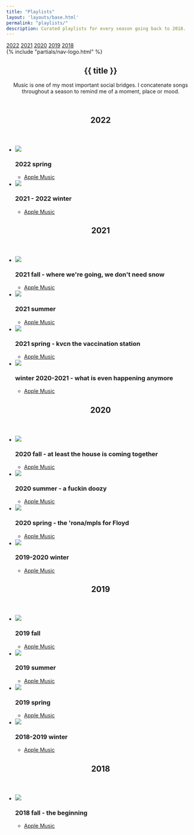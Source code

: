 ```yaml
---
title: "Playlists"
layout: 'layouts/base.html'
permalink: "playlists/"
description: Curated playlists for every season going back to 2018.
---
```


<div class="sticky-nav">
	<div>
		<a href="/" class="l-align btn-icon no-link-decor" alt="back"><span class="icon-back"></span></a>
		<nav>
			<a href="#2022" class="btn no-link-decor">2022</a>
			<a href="#2021" class="btn no-link-decor">2021</a>
			<a href="#2020" class="btn no-link-decor">2020</a>
			<a href="#2019" class="btn no-link-decor">2019</a>
			<a href="#2018" class="btn no-link-decor">2018</a>
		</nav>
	</div>
	<div>
		{% include "partials/nav-logo.html" %}
	</div>
</div>

<section id="heading" class="greeting">
	<header>
		<h1>{{ title }}</h1>
		<p class="subheading">Music is one of my most important social bridges. I concatenate songs throughout a season to remind me of a moment, place or mood.</p>
	</header>
</section>

<section id="2022" class="grid-thirds">
	<div class="grid-column">
		<header>
			<h2>2022</h2>
		</header>
	</div>
	<div class="grid-double-column">
		<ul class="no-list-decor chrono-lists">
			<li><img class="album" src="https://is4-ssl.mzstatic.com/image/thumb/m7qn9jC4lghgJKKg3sulKg/540x540cc.webp" />
				<h3>2022 spring</h3>
				<ul class="no-list-decor">
					<li><a href="https://music.apple.com/us/playlist/2022-spring/pl.u-LRdYmsBA2KX">Apple Music</a></li>
				</ul>
			</li>
			<li><img class="album" src="https://is2-ssl.mzstatic.com/image/thumb/a15ybwvgihiY5gRvMtoMxA/500x500cc.jpg" />
				<h3>2021 - 2022 winter</h3>
				<ul class="no-list-decor">
					<li><a href="https://music.apple.com/us/playlist/2021-2022-winter/pl.u-AZDXGIdKxa1">Apple Music</a></li>
				</ul>
			</li>
		</ul>
	</div>
</section>
<section id="2021" class="grid-thirds">
	<div class="grid-column">
		<header>
			<h2>2021</h2>
		</header>
	</div>
	<div class="grid-double-column">
		<ul class="no-list-decor chrono-lists">
			<li><img class="album" src="https://is4-ssl.mzstatic.com/image/thumb/7wVqNzhBnAyLdXEbwavwJQ/540x540cc.webp" />
				<h3>2021 fall - where we're going, we don't need snow</h3>
				<ul class="no-list-decor">
					<li><a href="https://music.apple.com/us/playlist/2021-fall-where-were-going-we-dont-need-snow/pl.u-RrjY5ulXmW5">Apple Music</a></li>
				</ul>
			</li>
			<li><img class="album" src="https://is4-ssl.mzstatic.com/image/thumb/1Vy-5unbUfd8e1TjHW8Wuw/540x540cc.webp" />
				<h3>2021 summer</h3>
				<ul class="no-list-decor">
					<li><a href="https://music.apple.com/us/playlist/2021-summer/pl.u-YGj2yimKgXA">Apple Music</a></li>
				</ul>
			</li>
			<li><img class="album" src="https://is1-ssl.mzstatic.com/image/thumb/5vaKPHFssopZdiIFSZO7og/540x540cc.webp" />
				<h3>2021 spring - kvcn the vaccination station</h3>
				<ul class="no-list-decor">
					<li><a href="https://music.apple.com/us/playlist/2021-spring-kvcn-the-vaccination-station/pl.u-ZmLWaU6XVGN">Apple Music</a></li>
				</ul>
			</li>
			<li><img class="album" src="https://is1-ssl.mzstatic.com/image/thumb/t88HfGRrd--N2ZHEpabB5g/540x540cc.webp" />
				<h3>winter 2020-2021 - what is even happening anymore</h3>
				<ul class="no-list-decor">
					<li><a href="https://music.apple.com/us/playlist/winter-2020-2021-what-is-even-happening-anymore/pl.u-Z6mN1C6XVGN">Apple Music</a></li>
				</ul>
			</li>
		</ul>
	</div>
</section>
<section id="2020" class="grid-thirds">
	<div class="grid-column">
		<header>
			<h2>2020</h2>
		</header>
	</div>
	<div class="grid-double-column">
		<ul class="no-list-decor chrono-lists">
			<li><img class="album" src="https://is2-ssl.mzstatic.com/image/thumb/jwRUCl303gQ6eKqhVEBUNg/540x540cc.webp" />
				<h3>2020 fall - at least the house is coming together</h3>
				<ul class="no-list-decor">
					<li><a href="https://music.apple.com/us/playlist/2020-fall-at-least-the-house-is-coming-together/pl.u-PPrppT53eXl">Apple Music</a></li>
				</ul>
			</li>
			<li><img class="album" src="https://is5-ssl.mzstatic.com/image/thumb/QxUDY0tzuw1-DUlvW9ognA/540x540cc.webp" />
				<h3>2020 summer - a fuckin doozy</h3>
				<ul class="no-list-decor">
					<li><a href="https://music.apple.com/us/playlist/playlist/pl.u-vvx35FqjWmV">Apple Music</a></li>
				</ul>
			</li>
			<li><img class="album" src="https://is5-ssl.mzstatic.com/image/thumb/XG_z8w-rfGJ5aNActl-0Yw/540x540cc.webp" />
				<h3>2020 spring - the 'rona/mpls for Floyd</h3>
				<ul class="no-list-decor">
					<li><a href="https://music.apple.com/us/playlist/2020-spring-the-rona-mpls-for-floyd/pl.u-b6ZXDTlXKgA">Apple Music</a></li>
				</ul>
			</li>
			<li><img class="album" src="https://is1-ssl.mzstatic.com/image/thumb/d-kuqfTy3mWGSjxM8EhTcg/540x540cc.webp" />
				<h3>2019-2020 winter</h3>
				<ul class="no-list-decor">
					<li><a href="https://music.apple.com/us/playlist/2019-2020-winter/pl.u-AZDrmIdKxa1">Apple Music</a></li>
				</ul>
			</li>
		</ul>
	</div>
</section>
<section id="2019" class="grid-thirds">
	<div class="grid-column">
		<header>
			<h2>2019</h2>
		</header>
	</div>
	<div class="grid-double-column">
		<ul class="no-list-decor chrono-lists">
			<li><img class="album" src="https://is2-ssl.mzstatic.com/image/thumb/1C3gQxIinXgy0OiJsyinqQ/540x540cc.webp" />
				<h3>2019 fall</h3>
				<ul class="no-list-decor">
					<li><a href="https://music.apple.com/us/playlist/2019-fall/pl.u-YGjKRimKgXA">Apple Music</a></li>
				</ul>
			</li>
			<li><img class="album" src="https://is4-ssl.mzstatic.com/image/thumb/u5DAP6fuu-RMQoi_izr9PQ/540x540cc.webp" />
				<h3>2019 summer</h3>
				<ul class="no-list-decor">
					<li><a href="https://music.apple.com/us/playlist/2019-summer/pl.u-vvaNBsqjWmV">Apple Music</a></li>
				</ul>
			</li>
			<li><img class="album" src="https://is2-ssl.mzstatic.com/image/thumb/n9cPIyK1HSv22cbqqWtpkw/540x540cc.webp" />
				<h3>2019 spring</h3>
				<ul class="no-list-decor">
					<li><a href="https://music.apple.com/us/playlist/2019-spring/pl.u-PPr3DC53eXl">Apple Music</a></li>
				</ul>
			</li>
			<li><img class="album" src="https://is3-ssl.mzstatic.com/image/thumb/Music125/v4/f7/44/d3/f744d394-d9ce-c1b8-25d6-e7393465ea84/798576503222.jpg/240x240cc-60.jpg" />
				<h3>2018-2019 winter</h3>
				<ul class="no-list-decor">
					<li><a href="https://music.apple.com/us/playlist/2018-winter/pl.u-YGj8PtmKgXA">Apple Music</a></li>
				</ul>
			</li>
		</ul>
	</div>
</section>
<section id="2018" class="grid-thirds">
	<div class="grid-column">
		<header>
			<h2>2018</h2>
		</header>
	</div>
	<div class="grid-double-column">
		<ul class="no-list-decor chrono-lists">
			<li><img class="album" src="https://is2-ssl.mzstatic.com/image/thumb/FTsucuJHsefBsfA4ZgqxfA/540x540cc.webp" />
				<h3>2018 fall - the beginning</h3>
				<ul class="no-list-decor">
					<li><a href="https://music.apple.com/us/playlist/2018-fall/pl.u-PPr85I53eXl">Apple Music</a></li>
				</ul>
			</li>
		</ul>
	</div>
</section>